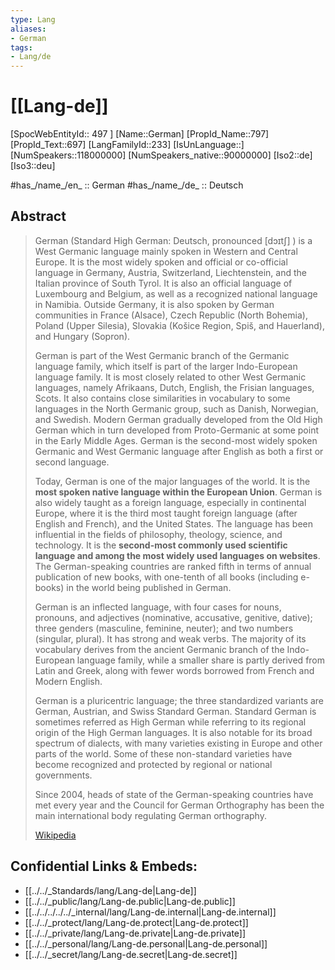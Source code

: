 ```yaml
---
type: Lang
aliases:
- German
tags: 
- Lang/de
---
```


# [[Lang-de]] 

[SpocWebEntityId:: 497 ]
[Name::German]
[PropId_Name::797]
[PropId_Text::697]
[LangFamilyId::233]
[IsUnLanguage::]
[NumSpeakers::118000000]
[NumSpeakers_native::90000000]
[Iso2::de]
[Iso3::deu]

#has_/name_/en_ :: German 
#has_/name_/de_ :: Deutsch  


## Abstract 


> German (Standard High German: Deutsch, pronounced [dɔɪtʃ] ) is a West Germanic language mainly spoken in Western and Central Europe. It is the most widely spoken and official or co-official language in Germany, Austria, Switzerland, Liechtenstein, and the Italian province of South Tyrol. It is also an official language of Luxembourg and Belgium, as well as a recognized national language in Namibia. Outside Germany, it is also spoken by German communities in France (Alsace), Czech Republic (North Bohemia), Poland (Upper Silesia), Slovakia (Košice Region, Spiš, and Hauerland), and Hungary (Sopron).
>
> German is part of the West Germanic branch of the Germanic language family, which itself is part of the larger Indo-European language family. It is most closely related to other West Germanic languages, namely Afrikaans, Dutch, English, the Frisian languages, Scots. It also contains close similarities in vocabulary to some languages in the North Germanic group, such as Danish, Norwegian, and Swedish. Modern German gradually developed from the Old High German which in turn developed from Proto-Germanic at some point in the Early Middle Ages. German is the second-most widely spoken Germanic and West Germanic language after English as both a first or second language.
>
> Today, German is one of the major languages of the world. It is the **most spoken native language within the European Union**. German is also widely taught as a foreign language, especially in continental Europe, where it is the third most taught foreign language (after English and French), and the United States. The language has been influential in the fields of philosophy, theology, science, and technology. It is the __second-most commonly used scientific language and among the most widely used languages on websites__. The German-speaking countries are ranked fifth in terms of annual publication of new books, with one-tenth of all books (including e-books) in the world being published in German.
>
> German is an inflected language, with four cases for nouns, pronouns, and adjectives (nominative, accusative, genitive, dative); three genders (masculine, feminine, neuter); and two numbers (singular, plural). It has strong and weak verbs. The majority of its vocabulary derives from the ancient Germanic branch of the Indo-European language family, while a smaller share is partly derived from Latin and Greek, along with fewer words borrowed from French and Modern English.
>
> German is a pluricentric language; the three standardized variants are German, Austrian, and Swiss Standard German. Standard German is sometimes referred as High German while referring to its regional origin of the High German languages. It is also notable for its broad spectrum of dialects, with many varieties existing in Europe and other parts of the world. Some of these non-standard varieties have become recognized and protected by regional or national governments.
>
> Since 2004, heads of state of the German-speaking countries have met every year and the Council for German Orthography has been the main international body regulating German orthography.
>
> [Wikipedia](https://en.wikipedia.org/wiki/German%20language)



## Confidential Links & Embeds: 
- [[../../_Standards/lang/Lang-de|Lang-de]] 
- [[../../_public/lang/Lang-de.public|Lang-de.public]] 
- [[../../../../../_internal/lang/Lang-de.internal|Lang-de.internal]] 
- [[../../_protect/lang/Lang-de.protect|Lang-de.protect]] 
- [[../../_private/lang/Lang-de.private|Lang-de.private]] 
- [[../../_personal/lang/Lang-de.personal|Lang-de.personal]] 
- [[../../_secret/lang/Lang-de.secret|Lang-de.secret]]

